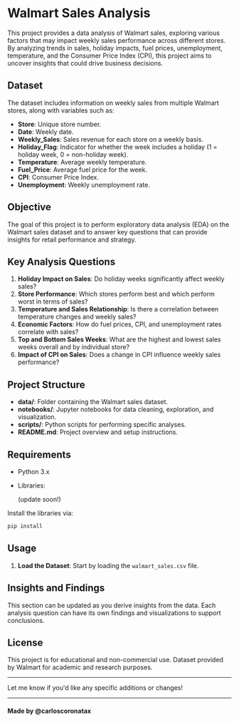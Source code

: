 # Walmart Sales Analysis

This project provides a data analysis of Walmart sales, exploring various factors that may impact weekly sales performance across different stores. By analyzing trends in sales, holiday impacts, fuel prices, unemployment, temperature, and the Consumer Price Index (CPI), this project aims to uncover insights that could drive business decisions.

## Dataset

The dataset includes information on weekly sales from multiple Walmart stores, along with variables such as:

- **Store**: Unique store number.
- **Date**: Weekly date.
- **Weekly_Sales**: Sales revenue for each store on a weekly basis.
- **Holiday_Flag**: Indicator for whether the week includes a holiday (1 = holiday week, 0 = non-holiday week).
- **Temperature**: Average weekly temperature.
- **Fuel_Price**: Average fuel price for the week.
- **CPI**: Consumer Price Index.
- **Unemployment**: Weekly unemployment rate.

## Objective

The goal of this project is to perform exploratory data analysis (EDA) on the Walmart sales dataset and to answer key questions that can provide insights for retail performance and strategy. 

## Key Analysis Questions

1. **Holiday Impact on Sales**: Do holiday weeks significantly affect weekly sales?
2. **Store Performance**: Which stores perform best and which perform worst in terms of sales?
3. **Temperature and Sales Relationship**: Is there a correlation between temperature changes and weekly sales?
4. **Economic Factors**: How do fuel prices, CPI, and unemployment rates correlate with sales?
5. **Top and Bottom Sales Weeks**: What are the highest and lowest sales weeks overall and by individual store?
6. **Impact of CPI on Sales**: Does a change in CPI influence weekly sales performance?

## Project Structure

- **data/**: Folder containing the Walmart sales dataset.
- **notebooks/**: Jupyter notebooks for data cleaning, exploration, and visualization.
- **scripts/**: Python scripts for performing specific analyses.
- **README.md**: Project overview and setup instructions.

## Requirements

- Python 3.x
- Libraries:

  (update soon!)

Install the libraries via:

```bash
pip install 
```

## Usage

1. **Load the Dataset**: Start by loading the `walmart_sales.csv` file.

## Insights and Findings

This section can be updated as you derive insights from the data. Each analysis question can have its own findings and visualizations to support conclusions.

## License

This project is for educational and non-commercial use. Dataset provided by Walmart for academic and research purposes.

---

Let me know if you'd like any specific additions or changes!

---
#### Made by @carloscoronatax
